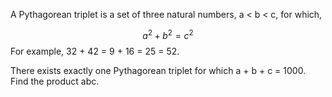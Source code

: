 A Pythagorean triplet is a set of three natural numbers, a < b < c, for which,

$$a^2 + b^2 = c^2$$
For example, 32 + 42 = 9 + 16 = 25 = 52.

There exists exactly one Pythagorean triplet for which a + b + c = 1000.
Find the product abc.

